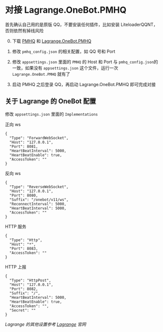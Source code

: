 # 对接 Lagrange.OneBot.PMHQ

首先确认自己用的是原版 QQ，不要安装任何插件，比如安装 LiteloaderQQNT，否则依然有掉线风险

0. 下载 [PMHQ](https://github.com/linyuchen/PMHQ/releases) 和 [Lagrange.OneBot.PMHQ](https://github.com/linyuchen/Lagrange.Core.PMHQ/releases)

1. 修改 `pmhq_config.json` 的相关配置，如 QQ 号和 Port

2. 修改 `appsettings.json` 里面的 `PMHQ` 的 Host 和 Port 与 `pmhq_config.json`的一致，如果没有 `appsettings.json` 这个文件，运行一次 `Lagrange.OneBot.PMHQ` 就有了

3. 启动 PMHQ 之后登录 QQ，再启动 Lagrange.OneBot.PMHQ 即可完成对接


## 关于 Lagrange 的 OneBot 配置

修改 `appsettings.json` 里面的 `Implementations` 

正向 ws
```json5
{
  "Type": "ForwardWebSocket",
  "Host": "127.0.0.1",
  "Port": 8081,
  "HeartBeatInterval": 5000,
  "HeartBeatEnable": true,
  "AccessToken": ""
}
```

反向 ws
```json5
{
  "Type": "ReverseWebSocket",
  "Host": "127.0.0.1",
  "Port": 8080,
  "Suffix": "/onebot/v11/ws",
  "ReconnectInterval": 5000,
  "HeartBeatInterval": 5000,
  "AccessToken": ""
}
```

HTTP 服务

```json5
{
  "Type": "Http",
  "Host": "*",
  "Port": 8083,
  "AccessToken": ""
}
```

HTTP 上报

```json5
{
  "Type": "HttpPost",
  "Host": "127.0.0.1",
  "Port": 8082,
  "Suffix": "/",
  "HeartBeatInterval": 5000,
  "HeartBeatEnable": true,
  "AccessToken": "",
  "Secret": ""
}
```

*Lagrange 的其他设置参考 [Lagrange](https://lagrangedev.github.io/Lagrange.Doc/Lagrange.OneBot/Config/) 官网*
